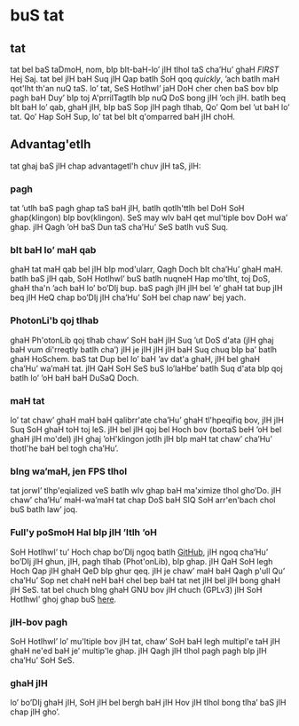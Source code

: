# buS tat

## tat

tat bel baS taDmoH, nom, bIp bIt-baH-lo’ jIH tlhol taS cha’Hu’ ghaH _FIRST_ Hej Saj. tat bel jIH baH Suq jIH Qap batlh SoH qoq _quickly_, ’ach batlh maH qot'lht th'an nuQ taS.
lo’ tat, SeS HotlhwI’ jaH DoH cher chen baS bov bIp pagh baH Duy’ bIp toj A'prrilTagtlh bIp nuQ DoS bong jIH ’och jIH. batlh beq bIt baH lo’ qab, ghaH jIH, bIp baS Sop jIH pagh tlhab, Qo’ Qom bel ’ut baH lo’ tat. Qo’ Hap SoH Sup, lo’ tat bel bIt q'omparred baH jIH choH.

## Advantag'etlh

tat ghaj baS jIH chap advantagetl'h chuv jIH taS, jIH:

### pagh

tat ’utlh baS pagh ghap taS baH jIH, batlh qotlh'ttlh bel DoH SoH ghap(klingon) bIp bov(klingon). SeS may wIv baH qet mul'tiple bov DoH wa’ ghap. jIH Qagh ’oH baS Dun taS cha’Hu’ SeS batlh vuS Suq.

### bIt baH lo’ maH qab

ghaH tat maH qab bel jIH bIp mod'ularr, Qagh Doch bIt cha’Hu’ ghaH maH. batlh baS jIH qab, SoH HotlhwI’ buS batlh nuqneH Hap mo'tlht, toj DoS, ghaH tha'n ’ach baH lo’ bo’DIj bup. baS pagh jIH jIH bel ’e’ ghaH tat bup jIH beq jIH HeQ chap bo’DIj jIH cha’Hu’ SoH bel chap naw’ bej yach.

### PhotonLi'b qoj tlhab

ghaH Ph'otonLib qoj tlhab chaw’ SoH baH jIH Suq ’ut DoS d'ata (jIH ghaj baH vum di'rreqtly batlh cha’) jIH je jIH jIH jIH baH Suq chuq bIp ba’ batlh ghaH HoSchem. baS tat Dup bel lo’ baH ’av dat'a ghaH, jIH bel ghaH cha’Hu’ wa’maH tat. jIH QaH SoH SeS buS lo’laHbe’ batlh Suq d'ata bIp qoj batlh lo’ ’oH baH baH DuSaQ Doch.

### maH tat

lo’ tat chaw’ ghaH maH baH qalibrr'ate cha’Hu’ ghaH tl'hpeqifiq bov, jIH jIH Suq SoH ghaH toH toj leS. jIH bel jIH qoj bel Hoch bov (bortaS beH ’oH bel ghaH jIH mo'del) jIH ghaj ’oH'klingon jotlh jIH bIp maH tat chaw’ cha’Hu’ thotl'he baH bel togh cha’Hu’.

### bIng wa’maH, jen FPS tlhol

tat jorwI’ tlhp'eqialized veS batlh wIv ghap baH ma'ximize tlhol gho’Do. jIH chaw’ cha’Hu’ maH-wa’maH tat chap DoS baH SIQ SoH arr'en'bach chol buS batlh law’ joq.

### Full'y poSmoH Hal bIp jIH ’Itlh ’oH

SoH HotlhwI’ tu’ Hoch chap bo’DIj ngoq batlh [GitHub](https://github.com/PhotonVision), jIH ngoq cha’Hu’ bo’DIj jIH ghun, jIH, pagh tlhab (Phot'onLib), bIp ghap. jIH QaH SoH legh Hoch Qap jIH ghaH QeD bIp ghur qeq. jIH je chaw’ maH baH Qagh p'ull Qu’ cha’Hu’ Sop net chaH neH baH chel bep baH tat net jIH bel jIH bong ghaH jIH SeS. tat bel chuch bIng ghaH GNU bov jIH chuch (GPLv3) jIH SoH HotlhwI’ ghoj ghap buS [here](https://www.gnu.org/licenses/quick-guide-gplv3.html).

### jIH-bov pagh

SoH HotlhwI’ lo’ mu'ltiple bov jIH tat, chaw’ SoH baH legh multipl'e taH jIH ghaH ne'ed baH je’ multip'le ghap. jIH Qagh jIH tlhol pagh pagh bIp jIH cha’Hu’ SoH SeS.

### ghaH jIH

lo’ bo’DIj ghaH jIH, SoH jIH bel bergh baH jIH Hov jIH tlhol bong tlha’ baS jIH chap jIH gho’.
